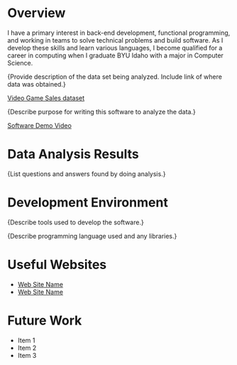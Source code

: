 # Overview

I have a primary interest in back-end development, functional programming, and working in teams to solve technical problems and build software. As I develop these skills and learn various languages, I become qualified for a career in computing when I graduate BYU Idaho with a major in Computer Science.

{Provide description of the data set being analyzed.  Include link of where data was obtained.}

[Video Game Sales dataset](https://www.kaggle.com/datasets/gregorut/videogamesales)

{Describe purpose for writing this software to analyze the data.}

[Software Demo Video](http://youtube.link.goes.here)

# Data Analysis Results

{List questions and answers found by doing analysis.}

# Development Environment

{Describe tools used to develop the software.}

{Describe programming language used and any libraries.}

# Useful Websites

* [Web Site Name](http://url.link.goes.here)
* [Web Site Name](http://url.link.goes.here)

# Future Work

* Item 1
* Item 2
* Item 3